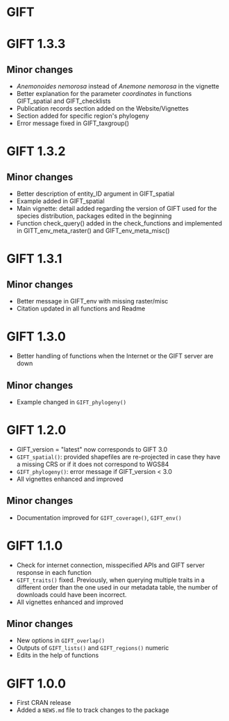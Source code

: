 # GIFT

# GIFT 1.3.3
## Minor changes

* *Anemonoides nemorosa* instead of *Anemone nemorosa* in the vignette
* Better explanation for the parameter *coordinates* in functions
GIFT_spatial and GIFT_checklists
* Publication records section added on the Website/Vignettes
* Section added for specific region's phylogeny
* Error message fixed in GIFT_taxgroup()

# GIFT 1.3.2
## Minor changes

* Better description of entity_ID argument in GIFT_spatial
* Example added in GIFT_spatial
* Main vignette: detail added regarding the version of GIFT used for the
species distribution, packages edited in the beginning
* Function check_query() added in the check_functions and implemented in
GITT_env_meta_raster() and GIFT_env_meta_misc()

# GIFT 1.3.1
## Minor changes

* Better message in GIFT_env with missing raster/misc
* Citation updated in all functions and Readme

# GIFT 1.3.0

* Better handling of functions when the Internet or the GIFT server are down

## Minor changes

* Example changed in `GIFT_phylogeny()`

# GIFT 1.2.0

* GIFT_version = "latest" now corresponds to GIFT 3.0
* `GIFT_spatial()`: provided shapefiles are re-projected in case they have a
missing CRS or if it does not correspond to WGS84
* `GIFT_phylogeny()`: error message if GIFT_version < 3.0
* All vignettes enhanced and improved

## Minor changes

* Documentation improved for `GIFT_coverage()`, `GIFT_env()`

# GIFT 1.1.0

* Check for internet connection, misspecified APIs and GIFT server response in
each function
* `GIFT_traits()` fixed. Previously, when querying multiple traits in a
different order than the one used in our metadata table, the number of
downloads could have been incorrect.
* All vignettes enhanced and improved

## Minor changes

* New options in `GIFT_overlap()`
* Outputs of `GIFT_lists()` and `GIFT_regions()` numeric
* Edits in the help of functions

# GIFT 1.0.0

* First CRAN release
* Added a `NEWS.md` file to track changes to the package
